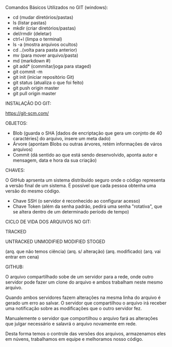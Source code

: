 ﻿Comandos Básicos Utilizados no GIT (windows):

- cd (mudar diretórios/pastas)
- ls (listar pastas)
- mkdir (criar diretórios/pastas)
- del/rmdir (deletar)
- ctrl+l (limpa o terminal)
- ls -a (mostra arquivos ocultos)
- cd ..(volta para pasta anterior)
- mv (para mover arquivo/pasta)
- md (markdown #)
- git add\* (commitar/joga para staged)
- git commit -m
- git init (iniciar repositório Git)
- git status (atualiza o que foi feito)
- git push origin master
- git pull origin master

INSTALAÇÃO DO GIT:

https://git-scm.com/

OBJETOS:

- Blob (guarda o SHA [dados de encriptação que gera um conjnto de 40 caractéries] do arquivo, insere um meta dado)
- Árvore (apontam Blobs ou outras árvores, retém informações de város arquivos)
- Commit (dá sentido ao que está sendo desenvolvido, aponta autor e mensagem, data e hora da sua criação)



CHAVES:

O GitHub aprsenta um sistema distribuído seguro onde o código representa a versão final de um sistema. É possível que cada pessoa obtenha uma versão do mesmo código.

- Chave SSH (o servidor é reconhecido ao configurar acesso)
- Chave Token (além da senha padrão, pedirá uma senha "rotativa", que se altera dentro de um determinado período de tempo)


CICLO DE VIDA DOS ARQUIVOS NO GIT:


TRACKED

UNTRACKED         UNMODIFIED         MODIFIED                STOGED

(arq. que não temos ciência)  (arq. s/ alteração)   (arq. modificado) (arq. vai entrar em cena)




GITHUB:

O arquivo compartilhado sobe de um servidor para a rede, onde outro servidor pode fazer um clone do arquivo e ambos trabalham neste mesmo arquivo.

Quando ambos servidores fazem alterações na mesma linha do arquivo é gerado um erro ao salvar. O servidor que compartilhou o arquivo irá receber uma notificação sobre as modificações que o outro servidor fez.

Manualemente o servidor que comportilhou o arquivo fará as alterações que julgar necessário e salavrá o arquivo novamente em rede.

Desta forma temos o controle  das versões dos arquivos, armazenamos eles em núvens, trabalhamos em equipe e melhoramos nosso código.
